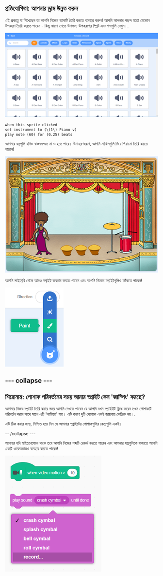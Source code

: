 ## প্রতিযোগিতা: আপনার ড্রাম উন্নত করুন

এই প্রকল্পে যা শিখেছেন তা আপনি নিজের ব্যান্ডটি তৈরি করতে ব্যবহার করুন! আপনি আপনার পছন্দ মতো যেকোন উপকরণ তৈরি করতে পারেন - কিছু ধারণা পেতে উপলভ্য উপকরণের স্প্রিট এবং শব্দগুলি দেখুন।.

![স্ক্রিনশট](images/band-ideas-sounds.png)

```blocks3
when this sprite clicked
set instrument to (\(1\) Piano v)
play note (60) for (0.25) beats
```

আপনার যন্ত্রগুলি যদিও বাস্তবসম্মত না ও হতে পারে। উদাহরণস্বরূপ, আপনি মাফিনগুলি দিয়ে পিয়ানো তৈরি করতে পারেন!

![স্ক্রিনশট](images/band-piano.png)

আপনি লাইব্রেরি থেকে আরও স্প্রাইট ব্যবহার করতে পারেন এবং আপনি নিজের স্প্রাইটগুলিও আঁকতে পারেন!

![স্ক্রিনশট](images/band-draw.png)

## \--- collapse \---

## শিরোনাম: পোশাক পরিবর্তনের সময় আমার স্প্রাইট কেন 'জাম্পিং' করছে?

আপনার নিজস্ব স্প্রাইট তৈরি করার সময় আপনি দেখতে পাবেন যে আপনি যখন স্প্রাইটটি ক্লিক করেন তখন পোশাকটি পরিবর্তন করার সাথে সাথে এটি 'লাফিয়ে' যায়। এটি কারণ দুটি পোশাক একই জায়গায় কেন্দ্রিক নয়।.

এটি ঠিক করার জন্য, নিশ্চিত হয়ে নিন যে আপনার স্প্রাইটের পোশাকগুলির কেন্দ্রগুলি একই।

-- /collapse \---

আপনার যদি মাইক্রোফোন থাকে তবে আপনি নিজের শব্দটি রেকর্ড করতে পারেন এবং আপনার যন্ত্রগুলিকে বাজাতে আপনি একটি ওয়েবক্যামও ব্যবহার করতে পারেন!

![স্ক্রিনশট](images/band-io.png)